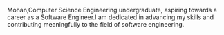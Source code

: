 Mohan,Computer Science Engineering undergraduate, aspiring towards a career as a Software Engineer.I am dedicated in advancing my skills and contributing meaningfully to the field of software engineering.
<!---
mohancoder2k/mohancoder2k is a ✨ special ✨ repository because its `README.md` (this file) appears on your GitHub profile.
You can click the Preview link to take a look at your changes.
--->
